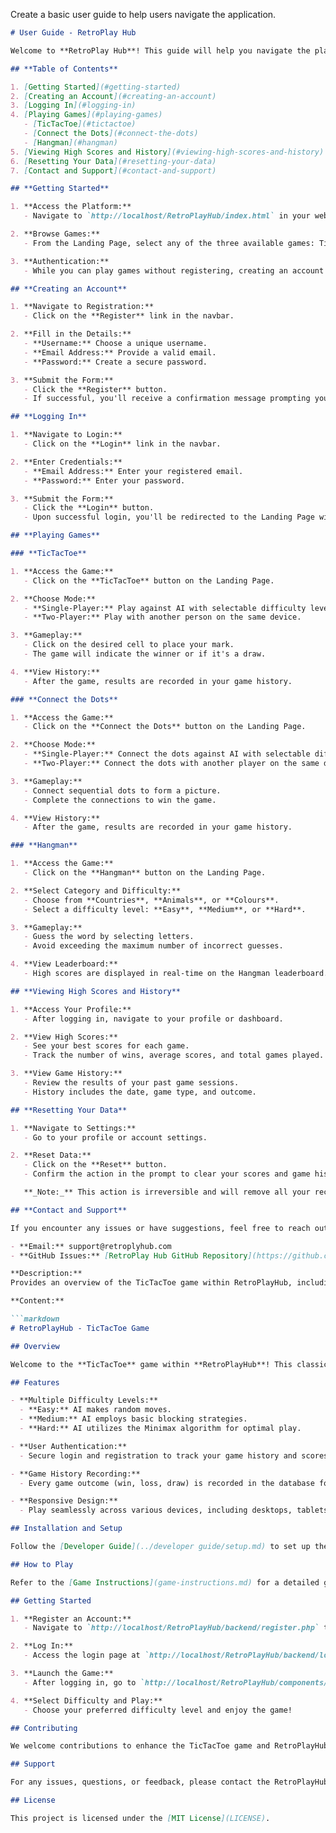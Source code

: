 Create a basic user guide to help users navigate the application.

```markdown
# User Guide - RetroPlay Hub

Welcome to **RetroPlay Hub**! This guide will help you navigate the platform, create an account, and start playing your favorite classic PC games.

## **Table of Contents**

1. [Getting Started](#getting-started)
2. [Creating an Account](#creating-an-account)
3. [Logging In](#logging-in)
4. [Playing Games](#playing-games)
   - [TicTacToe](#tictactoe)
   - [Connect the Dots](#connect-the-dots)
   - [Hangman](#hangman)
5. [Viewing High Scores and History](#viewing-high-scores-and-history)
6. [Resetting Your Data](#resetting-your-data)
7. [Contact and Support](#contact-and-support)

## **Getting Started**

1. **Access the Platform:**
   - Navigate to `http://localhost/RetroPlayHub/index.html` in your web browser.

2. **Browse Games:**
   - From the Landing Page, select any of the three available games: TicTacToe, Connect the Dots, or Hangman.

3. **Authentication:**
   - While you can play games without registering, creating an account allows you to track your scores and view your game history.

## **Creating an Account**

1. **Navigate to Registration:**
   - Click on the **Register** link in the navbar.

2. **Fill in the Details:**
   - **Username:** Choose a unique username.
   - **Email Address:** Provide a valid email.
   - **Password:** Create a secure password.

3. **Submit the Form:**
   - Click the **Register** button.
   - If successful, you'll receive a confirmation message prompting you to log in.

## **Logging In**

1. **Navigate to Login:**
   - Click on the **Login** link in the navbar.

2. **Enter Credentials:**
   - **Email Address:** Enter your registered email.
   - **Password:** Enter your password.

3. **Submit the Form:**
   - Click the **Login** button.
   - Upon successful login, you'll be redirected to the Landing Page with personalized features.

## **Playing Games**

### **TicTacToe**

1. **Access the Game:**
   - Click on the **TicTacToe** button on the Landing Page.

2. **Choose Mode:**
   - **Single-Player:** Play against AI with selectable difficulty levels.
   - **Two-Player:** Play with another person on the same device.

3. **Gameplay:**
   - Click on the desired cell to place your mark.
   - The game will indicate the winner or if it's a draw.

4. **View History:**
   - After the game, results are recorded in your game history.

### **Connect the Dots**

1. **Access the Game:**
   - Click on the **Connect the Dots** button on the Landing Page.

2. **Choose Mode:**
   - **Single-Player:** Connect the dots against AI with selectable difficulty levels.
   - **Two-Player:** Connect the dots with another player on the same device.

3. **Gameplay:**
   - Connect sequential dots to form a picture.
   - Complete the connections to win the game.

4. **View History:**
   - After the game, results are recorded in your game history.

### **Hangman**

1. **Access the Game:**
   - Click on the **Hangman** button on the Landing Page.

2. **Select Category and Difficulty:**
   - Choose from **Countries**, **Animals**, or **Colours**.
   - Select a difficulty level: **Easy**, **Medium**, or **Hard**.

3. **Gameplay:**
   - Guess the word by selecting letters.
   - Avoid exceeding the maximum number of incorrect guesses.

4. **View Leaderboard:**
   - High scores are displayed in real-time on the Hangman leaderboard.

## **Viewing High Scores and History**

1. **Access Your Profile:**
   - After logging in, navigate to your profile or dashboard.

2. **View High Scores:**
   - See your best scores for each game.
   - Track the number of wins, average scores, and total games played.

3. **View Game History:**
   - Review the results of your past game sessions.
   - History includes the date, game type, and outcome.

## **Resetting Your Data**

1. **Navigate to Settings:**
   - Go to your profile or account settings.

2. **Reset Data:**
   - Click on the **Reset** button.
   - Confirm the action in the prompt to clear your scores and game history.

   **_Note:_** This action is irreversible and will remove all your recorded data.

## **Contact and Support**

If you encounter any issues or have suggestions, feel free to reach out:

- **Email:** support@retroplyhub.com
- **GitHub Issues:** [RetroPlay Hub GitHub Repository](https://github.com/yourusername/RetroPlayHub/issues)

**Description:**
Provides an overview of the TicTacToe game within RetroPlayHub, including its purpose, features, setup instructions, and how to get started.

**Content:**

```markdown
# RetroPlayHub - TicTacToe Game

## Overview

Welcome to the **TicTacToe** game within **RetroPlayHub**! This classic game offers a simple yet engaging way to challenge yourself against an AI opponent. Whether you're looking to pass the time or sharpen your strategic skills, TicTacToe provides endless fun and learning opportunities.

## Features

- **Multiple Difficulty Levels:**
  - **Easy:** AI makes random moves.
  - **Medium:** AI employs basic blocking strategies.
  - **Hard:** AI utilizes the Minimax algorithm for optimal play.

- **User Authentication:**
  - Secure login and registration to track your game history and scores.

- **Game History Recording:**
  - Every game outcome (win, loss, draw) is recorded in the database for performance tracking.

- **Responsive Design:**
  - Play seamlessly across various devices, including desktops, tablets, and smartphones.

## Installation and Setup

Follow the [Developer Guide](../developer guide/setup.md) to set up the TicTacToe game locally. Ensure that all prerequisites are met and the environment is correctly configured for optimal performance.

## How to Play

Refer to the [Game Instructions](game-instructions.md) for a detailed guide on how to play TicTacToe, including game rules, controls, and strategies for success.

## Getting Started

1. **Register an Account:**
   - Navigate to `http://localhost/RetroPlayHub/backend/register.php` to create a new user account.

2. **Log In:**
   - Access the login page at `http://localhost/RetroPlayHub/backend/login.php` and enter your credentials.

3. **Launch the Game:**
   - After logging in, go to `http://localhost/RetroPlayHub/components/tic-tac-toe/index.html` to start playing.

4. **Select Difficulty and Play:**
   - Choose your preferred difficulty level and enjoy the game!

## Contributing

We welcome contributions to enhance the TicTacToe game and RetroPlayHub platform. If you'd like to contribute, please refer to the [Developer Guide](../developer guide/architecture.md) for information on the system architecture and API documentation.

## Support

For any issues, questions, or feedback, please contact the RetroPlayHub support team or refer to the [Troubleshooting](../developer guide/troubleshooting.md) section in the Developer Guide.

## License

This project is licensed under the [MIT License](LICENSE).
